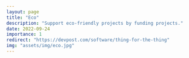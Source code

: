 ```yaml
---
layout: page
title: "Eco"
description: "Support eco-friendly projects by funding projects."
date: 2022-09-24
importance: 1
redirect: "https://devpost.com/software/thing-for-the-thing"
img: "assets/img/eco.jpg"
---
```

